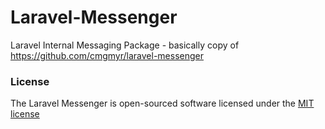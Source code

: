 
# Laravel-Messenger
Laravel Internal Messaging Package - basically copy of https://github.com/cmgmyr/laravel-messenger


### License
The Laravel Messenger is open-sourced software licensed under the [MIT license](http://opensource.org/licenses/MIT)

